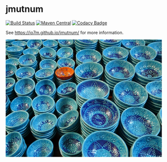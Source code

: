 jmutnum
===

[![Build Status](https://travis-ci.org/io7m/jmutnum.svg)](https://travis-ci.org/io7m/jmutnum)
[![Maven Central](https://maven-badges.herokuapp.com/maven-central/com.io7m.mutable.numbers/com.io7m.mutable.numbers/badge.png)](https://maven-badges.herokuapp.com/maven-central/com.io7m.mutable.numbers/com.io7m.mutable.numbers)
[![Codacy Badge](https://api.codacy.com/project/badge/Grade/c5cbb92f221c4a31b3303d6b97e7629c)](https://www.codacy.com/app/github_79/jmutnum?utm_source=github.com&amp;utm_medium=referral&amp;utm_content=io7m/jmutnum&amp;utm_campaign=Badge_Grade)

See https://io7m.github.io/jmutnum/ for more information.

![jmutnum](./src/site/resources/jmutnum.jpg?raw=true)
